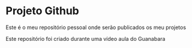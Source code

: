 # Projeto Github
Este é o meu repositório pessoal onde serão publicados os meu projetos

Este repositório foi criado durante uma vídeo aula do Guanabara
